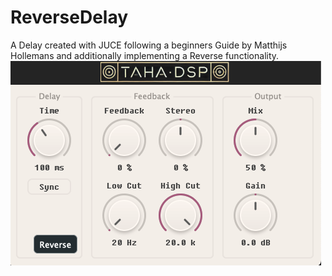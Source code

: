 # ReverseDelay
A Delay created with JUCE following a beginners Guide by Matthijs Hollemans and additionally implementing a Reverse functionality.
<br>
<img src='./ReverseDelay.png'>
